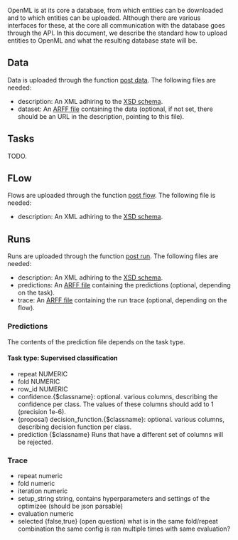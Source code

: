 OpenML is at its core a database, from which entities can be downloaded and to which entities can be uploaded. Although there are various interfaces for these, at the core all communication with the database goes through the API. In this document, we describe the standard how to upload entities to OpenML and what the resulting database state will be.

## Data

Data is uploaded through the function [post data](https://www.openml.org/api_docs#!/data/post_data). The following files are needed:

* description: An XML adhiring to the [XSD schema](https://www.openml.org/api_new/v1/xsd/openml.data.upload).
* dataset: An [ARFF file](https://www.cs.waikato.ac.nz/ml/weka/arff.html) containing the data (optional, if not set, there should be an URL in the description, pointing to this file). 

## Tasks
TODO.

## FLow

Flows are uploaded through the function [post flow](https://www.openml.org/api_docs#!/flow/post_flow). The following file is needed:

* description: An XML adhiring to the [XSD schema](https://www.openml.org/api_new/v1/xsd/openml.flow.upload).

## Runs

Runs are uploaded through the function [post run](https://www.openml.org/api_docs#!/run/post_run). The following files are needed:

* description: An XML adhiring to the [XSD schema](https://www.openml.org/api_new/v1/xsd/openml.run.upload).
* predictions: An [ARFF file](https://www.cs.waikato.ac.nz/ml/weka/arff.html) containing the predictions (optional, depending on the task).
* trace: An [ARFF file](https://www.cs.waikato.ac.nz/ml/weka/arff.html) containing the run trace (optional, depending on the flow).

### Predictions

The contents of the prediction file depends on the task type. 

#### Task type: Supervised classification

* repeat NUMERIC
* fold NUMERIC
* row_id NUMERIC
* confidence.{$classname}: optional. various columns, describing the confidence per class. The values of these columns should add to 1 (precision 1e-6). 
* (proposal) decision_function.{$classname}: optional. various columns, describing decision function per class. 
* prediction {$classname}
Runs that have a different set of columns will be rejected.

### Trace

* repeat numeric
* fold numeric
* iteration numeric
* setup_string string, contains hyperparameters and settings of the optimizee (should be json parsable)
* evaluation numeric
* selected {false,true}
(open question) what is in the same fold/repeat combination the same config is ran multiple times with same evaluation?